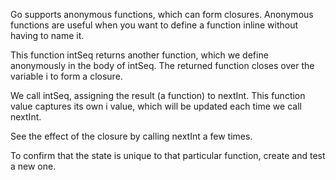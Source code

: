 
Go supports anonymous functions, which can form closures. Anonymous functions are useful when you want to define
a function inline without having to name it.

This function intSeq returns another function, which we define anonymously in the body of intSeq. The returned 
function closes over the variable i to form a closure.

We call intSeq, assigning the result (a function) to nextInt. This function value captures its own i value,
which will be updated each time we call nextInt.

See the effect of the closure by calling nextInt a few times.

To confirm that the state is unique to that particular function, create and test a new one.